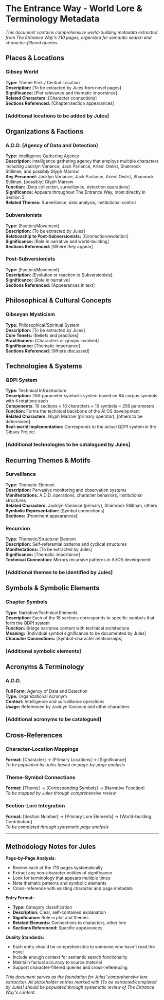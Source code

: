 # The Entrance Way - World Lore & Terminology Metadata

*This document contains comprehensive world-building metadata extracted from The Entrance Way's 710 pages, organized for semantic search and character-filtered queries.*

## Places & Locations

### Gibsey World
**Type:** Theme Park / Central Location  
**Description:** [To be extracted by Jules from novel pages]  
**Significance:** [Plot relevance and thematic importance]  
**Related Characters:** [Character connections]  
**Sections Referenced:** [Chapter/section appearances]

### [Additional locations to be added by Jules]

## Organizations & Factions

### A.D.D. (Agency of Data and Detection)
**Type:** Intelligence Gathering Agency  
**Description:** Intelligence gathering agency that employs multiple characters including Jacklyn Variance, Jack Parlance, Arieol Owlist, Shamrock Stillman, and possibly Glyph Marrow  
**Key Personnel:** Jacklyn Variance, Jack Parlance, Arieol Owlist, Shamrock Stillman, [possibly] Glyph Marrow  
**Function:** [Data collection, surveillance, detection operations]  
**Significance:** Appears throughout The Entrance Way, most directly in Section 5  
**Related Themes:** Surveillance, data analysis, institutional control  

### Subversionists
**Type:** [Faction/Movement]  
**Description:** [To be extracted by Jules]  
**Relationship to Post-Subversionists:** [Connection/evolution]  
**Significance:** [Role in narrative and world-building]  
**Sections Referenced:** [Where they appear]

### Post-Subversionists  
**Type:** [Faction/Movement]  
**Description:** [Evolution or reaction to Subversionists]  
**Significance:** [Role in narrative]  
**Sections Referenced:** [Appearances in text]

## Philosophical & Cultural Concepts

### Gibseyan Mysticism
**Type:** Philosophical/Spiritual System  
**Description:** [To be extracted by Jules]  
**Core Tenets:** [Beliefs and practices]  
**Practitioners:** [Characters or groups involved]  
**Significance:** [Thematic importance]  
**Sections Referenced:** [Where discussed]

## Technologies & Systems

### QDPI System
**Type:** Technical Infrastructure  
**Description:** 256-parameter symbolic system based on 64 corpus symbols with 4 rotations each  
**Components:** 16 sections × 16 characters × 16 symbols = 256 parameters  
**Function:** Forms the technical backbone of the AI OS development  
**Related Characters:** Glyph Marrow (primary operator), [others to be determined]  
**Real-world Implementation:** Corresponds to the actual QDPI system in the Gibsey Project

### [Additional technologies to be catalogued by Jules]

## Recurring Themes & Motifs

### Surveillance
**Type:** Thematic Element  
**Description:** Pervasive monitoring and observation systems  
**Manifestations:** A.D.D. operations, character behaviors, institutional structures  
**Related Characters:** Jacklyn Variance (primary), Shamrock Stillman, others  
**Symbolic Representation:** [Symbol connections]  
**Sections:** [Prominent appearances]

### Recursion
**Type:** Thematic/Structural Element  
**Description:** Self-referential patterns and cyclical structures  
**Manifestations:** [To be extracted by Jules]  
**Significance:** [Thematic importance]  
**Technical Connection:** Mirrors recursive patterns in AI/OS development

### [Additional themes to be identified by Jules]

## Symbols & Symbolic Elements

### Chapter Symbols
**Type:** Narrative/Technical Elements  
**Description:** Each of the 16 sections corresponds to specific symbols that form the QDPI system  
**Function:** Bridge narrative content with technical architecture  
**Meaning:** [Individual symbol significance to be documented by Jules]  
**Character Connections:** [Symbol-character relationships]

### [Additional symbolic elements]

## Acronyms & Terminology

### A.D.D.
**Full Form:** Agency of Data and Detection  
**Type:** Organizational Acronym  
**Context:** Intelligence and surveillance operations  
**Usage:** Referenced by Jacklyn Variance and other characters  

### [Additional acronyms to be catalogued]

## Cross-References

### Character-Location Mappings
**Format:** [Character] → [Primary Locations] → [Significance]  
*To be populated by Jules based on page-by-page analysis*

### Theme-Symbol Connections  
**Format:** [Theme] → [Corresponding Symbols] → [Narrative Function]  
*To be mapped by Jules through comprehensive review*

### Section-Lore Integration
**Format:** [Section Number] → [Primary Lore Elements] → [World-building Contribution]  
*To be completed through systematic page analysis*

---

## Methodology Notes for Jules

**Page-by-Page Analysis:**
- Review each of the 710 pages systematically
- Extract any non-character entities of significance
- Look for terminology that appears multiple times
- Note thematic patterns and symbolic elements
- Cross-reference with existing character and page metadata

**Entry Format:**
- **Type:** Category classification
- **Description:** Clear, self-contained explanation  
- **Significance:** Role in plot and themes
- **Related Elements:** Connections to characters, other lore
- **Sections Referenced:** Specific appearances

**Quality Standards:**
- Each entry should be comprehensible to someone who hasn't read the novel
- Include enough context for semantic search functionality
- Maintain factual accuracy to source material
- Support character-filtered queries and cross-referencing

*This document serves as the foundation for Jules' comprehensive lore extraction. All placeholder entries marked with [To be extracted/completed by Jules] should be populated through systematic review of The Entrance Way's content.*